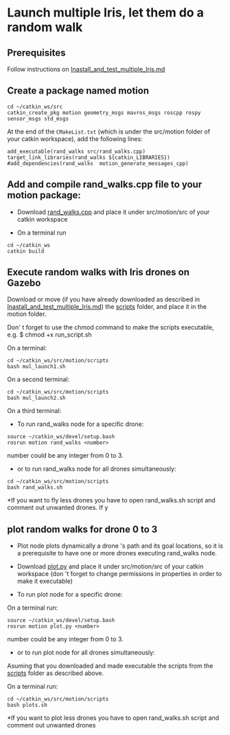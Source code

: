 # Launch multiple Iris, let them do  a random walk

## Prerequisites
Follow instructions on [Inastall_and_test_multiple_Iris.md](https://github.com/dimitra-savvani/ROS_multiple_iris/blob/main/Instructions/Inastall_and_test_multiple_Iris.md)

## Create a package named motion
```
cd ~/catkin_ws/src
catkin_create_pkg motion geometry_msgs mavros_msgs roscpp rospy sensor_msgs std_msgs
```
At the end of the `CMakeList.txt` (which is under the src/motion folder of your catkin workspace), add the following lines:

```
add_executable(rand_walks src/rand_walks.cpp)
target_link_libraries(rand_walks ${catkin_LIBRARIES})
#add_dependencies(rand_walks  motion_generate_messages_cpp)
```

## Add and compile rand_walks.cpp file to your motion package:

* Download [rand_walks.cpp](https://github.com/dimitra-savvani/ROS_multiple_iris/blob/main/motion/src/rand_walks.cpp) and place it under src/motion/src of your catkin workspace

* On  a terminal run
```
cd ~/catkin_ws
catkin build
```

## Execute random walks with Iris drones on Gazebo

Download or move (if you have already downloaded as described in [Inastall_and_test_multiple_Iris.md](https://github.com/dimitra-savvani/ROS_multiple_iris/blob/main/Instructions/Inastall_and_test_multiple_Iris.md)) the [scripts](https://github.com/dimitra-savvani/ROS_multiple_iris/tree/main/motion/scripts) folder, and place it in the motion folder. 

Don' t forget to use the chmod command to make the scripts executable, e.g. $ chmod +x run_script.sh


On a terminal:

```
cd ~/catkin_ws/src/motion/scripts
bash mul_launch1.sh
```

On a second terminal:

```
cd ~/catkin_ws/src/motion/scripts
bash mul_launch2.sh
```

On a third terminal:

* To run rand_walks node for a specific drone:

```
source ~/catkin_ws/devel/setup.bash
rosrun motion rand_walks <number>
```
number could be any integer from 0 to 3.

* or to run rand_walks node for all drones simultaneously: 
```
cd ~/catkin_ws/src/motion/scripts
bash rand_walks.sh
```
*If you want to fly less drones you have to open rand_walks.sh script and comment out unwanted drones.
If y

## plot random walks for drone 0 to 3

* Plot node plots dynamically a drone 's path and its goal locations, so it is a prerequisite to have one or more drones executing rand_walks node. 

* Download [plot.py](https://github.com/dimitra-savvani/ROS_multiple_iris/blob/main/motion/src/plot.py) and place it under src/motion/src of your catkin workspace
(don 't forget to change permissions in properties in order to make it executable)

* To run plot node for a specific drone:

On a terminal run: 
```
source ~/catkin_ws/devel/setup.bash
rosrun motion plot.py <number>
```
number could be any integer from 0 to 3.

* or to run plot node for all drones simultaneously:

Asuming that you downloaded and made executable the scripts from the [scripts](https://github.com/dimitra-savvani/ROS_multiple_iris/tree/main/motion/scripts) folder as described above.

On a terminal run: 
```
cd ~/catkin_ws/src/motion/scripts
bash plots.sh
```
*If you want to plot less drones you have to open rand_walks.sh script and comment out unwanted drones
